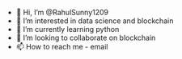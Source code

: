 - 👋 Hi, I’m @RahulSunny1209
- 👀 I’m interested in data science and blockchain
- 🌱 I’m currently learning python  
- 💞️ I’m looking to collaborate on blockchain
- 📫 How to reach me - email

<!---
RahulSunny1209/RahulSunny1209 is a ✨ special ✨ repository because its `README.md` (this file) appears on your GitHub profile.
You can click the Preview link to take a look at your changes.
--->
